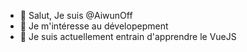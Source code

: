 - 👋 Salut, Je suis @AiwunOff
- 👀 Je m'intéresse au dévelopepment
- 🌱 Je suis actuellement entrain d'apprendre le VueJS
